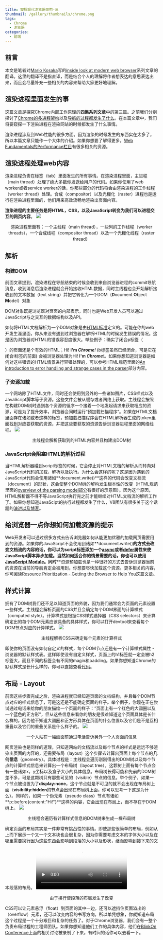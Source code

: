 ```yaml
---
title: 窥探现代浏览器架构-三
thumbnail: /gallery/thumbnails/chrome.png
tags:
  - Chrome
  - 浏览器
categories:
  - 前端
---
```

## 前言
本文是笔者对[Mario Kosaka](https://developers.google.com/web/resources/contributors/kosamari)写的[inside look at modern web browser](https://developers.google.com/web/updates/2018/09/inside-browser-part3)系列文章的翻译。这里的翻译不是指直译，而是结合个人的理解将作者想表达的意思表达出来，而且会尽量补充一些相关的内容来帮助大家更好地理解。

## 渲染进程里面发生的事
这篇文章是探究Chrome内部工作原理的**四集系列文章**中的第三篇。之前我们分别探讨了[Chrome的多进程架构](prev_1)以及[导航的过程都发生了什么](prev_2)。在本篇文章中，我们将要窥探一下渲染进程在渲染网站的时候都发生了什么事情。

渲染进程涉及到Web性能的很多方面。因为渲染的时候发生的东西实在太多了，所以本篇文章只能作一个大体的介绍。如果你想要了解得更多，[Web Fundamentals的Performance栏目](https://developers.google.com/web/fundamentals/performance/why-performance-matters/)有很多相关的资源。

## 渲染进程处理web内容
渲染进程负责在标签（tab）里面发生的所有事情。在渲染进程里面，主进程（main thread）处理了绝大多数你发送给用户的代码。如果你使用了web worker或者service worker的话，你那些部分的代码将会由渲染进程的工作线程（worker thread）处理。合成（compositor）以及光栅化（raster）进程也是运行在渲染进程里面的，他们用来高效流畅地渲染出页面内容。

**渲染进程的主要任务是将HTML，CSS，以及JavaScript转变为我们可以进程交互的网页内容**。
![](/images/chrome/renderer.png)
<p align="center">渲染进程里面有：一个主线程（main thread），一些列的工作线程（worker threads），一个合成线程（compositor thread）以及一个光栅化线程（raster thread）</p>

## 解析
### 构建DOM
前面文章提到，渲染进程在导航结束的时候会收到来自浏览器进程的commit导航消息，收到消息后渲染进程就会开始接收HTML数据，同时主线程也会开始解析接收到的文本数据（text string）并把它转化为一个DOM（**D**ocument **O**bject **M**odel）对象

DOM对象既是浏览器对页面的内部表示，同时也是Web开发人员可以通过JavaScript与之交互的数据结构以及API。

如何将HTML文档解析为一个DOM对象是由[HTML标准](https://html.spec.whatwg.org/)定义的。可能在你的web开发生涯里面，你从来没有遇到过浏览器在解析HTML的时候发生错误的情况。这是因为浏览器对HTML的错误容忍度很大。举些例子：确实了闭合p标签（</p>）的页面还是个有效的HTML；Hi! <b>I'm <i>Chrome</b>!</i> (b标签虽然已经闭合，可是它在闭合i标签的前面) 会被浏览器处理为Hi! <b>I'm <i>Chrome</i></b><i>!</i>。如果你想知道浏览器是如何对这些错误的HTML情景进行容错处理的，可以参考HTML规范里面的[An introduction to error handling and strange cases in the parser](https://html.spec.whatwg.org/multipage/parsing.html#an-introduction-to-error-handling-and-strange-cases-in-the-parser)部分内容。

### 子资源加载
一个网站除了HTML文件，同时还会使用到另外的一些诸如图片，CSS样式以及JavaScript脚本等子资源。这些文件会被从缓存或者网络上获取。主线程会按照在构建DOM树时遇到各个资源的循序一个接着一个地发起请求来获取相应的资源，可是为了提升效率，浏览器会同时运行“预加载扫描程序”。如果在HTML文档里面存在诸如<img>或者<link>这样的标签，预加载扫描程序会在HTML解析器生成的token里面找到对应要获取的资源，并把这些要获取的资源告诉浏览器进程里面的网络线程。
![](/images/chrome/dom.png)
<p align="center">主线程会解析获取到的HTML内容并且构建出DOM树</p>

### JavaScript会阻塞HTML的解析过程
当HTML解析器碰到script标签的时候，它会停止对HTML文档的解析从而转向对JavaScript代码的加载，解析以及执行。为什么会这样的呢？这是因为遇到的JavaScript代码会使用诸如**document.write()**这样的代码会改变文档流（document）的形状，这会使整个DOM树的解构发生根本性的改变（HTML规范里面的[overview of the parsing model部分](https://html.spec.whatwg.org/multipage/parsing.html#overview-of-the-parsing-model)有很好的示意图）。因为这个原因，HTML解析器不得不等JavaScript执行完之前才能继续对HTML文档流的解析工作了。如果你想知道JavaScipt的执行过程都发生了什么，V8团队有很多关于这个话题的[演讲以及博客](https://mathiasbynens.be/notes/shapes-ics)。

## 给浏览器一点你想如何加载资源的提示
Web开发者可以通过很多方式去告诉浏览器如何从能更加优雅的加载网页需要用到的资源。如果你的JavaScript不会使用到诸如**document.write()**的方式去改变文档流的内容的话，你可以为script标签添加一个[async](https://developer.mozilla.org/en-US/docs/Web/HTML/Element/script#attr-async)或者[defer](https://developer.mozilla.org/en-US/docs/Web/HTML/Element/script#attr-defer)属性来使JavaScript脚本异步加载。当然如何适合你的情景需要的话，你也可以使用[JavaScript Module](https://developers.google.com/web/fundamentals/primers/modules)。同时**<link rel="preload">**资源预加载也是一种很好的方式去告诉浏览器当前的资源在当前的导航肯定会被用到，你想要尽快加载这个资源。更多相关的内容，你可阅读[Resource Prioritization - Getting the Browser to Help You](https://developers.google.com/web/fundamentals/performance/resource-prioritization)这篇文章。

## 样式计算
拥有了DOM树我们还不足以知道页面的外貌，因为我们通常会为页面的元素设置一些样式。主线程会解析页面的CSS并且会确定每个DOM界面的计算样式（computed style）。计算样式是根据CSS样式选择器（CSS selectors）来计算确定出的每个DOM元素应该具备的具体样式，你可以打开devtool来查看每个DOM节点对应的计算样式。
![](/images/chrome/computedstyle.png)
<p align="center">主线程解析CSS来确定每个元素的计算样式</p>

即使你的页面没有如何自定义的样式，每个DOM节点还是有一个计算样式属性 - 浏览器的默认样式表。这样即使没有自定义样式，页面上的h1标签就一定会被h2标签大，而且不同的标签会有不同的magin和padding。如果你想知道Chrome的默认样式是长什么样的，你可以直接查看[代码](https://cs.chromium.org/chromium/src/third_party/blink/renderer/core/html/resources/html.css)。

## 布局 - Layout
前面这些步骤完成之后，渲染进程就已经知道页面的文档结构，并且每个DOM节点对应的样式信息了，可是这还是不能确定页面的样子。举个例子，你现在正在尝试通过电话来给你的朋友描绘一个页面的样子：“页面上有一个红色的大圆圈以及一个蓝色的正方形”，但从这些信息来看你的朋友是很难知道这个页面具体是长什么样的，因为他不知道大圆圈和正方形具体在页面的什么位置以及它们是不是互相重叠以及它们的重叠关系是什么样子的。
![](/images/chrome/tellgame.png)
<p align="center">一个人站在一幅画面前通过电话告诉另外一个人页面的信息</p>

网页渲染也是同样的道理，只知道网站的文档流以及每个节点的样式是远远不够渲染出页面的内容的，还需要布局（layout）这个步骤去计算出页面上每个节点的**几何信息**（geometry）。具体过程是：主线程会遍历刚刚得出的DOM树以及每个节点的计算样式信息来计算出一个布局树（layout tree），这颗树上面有每个节点会有一些诸如x，y坐标以及盒子大小的具体信息。布局树长得可能和先前的DOM树差不多，可是这颗树只有那些可见的（visible）节点的信息。举个例子，如果一个节点被设置为了**display:none**，这个节点就是不可见的就不会出现在布局树上面（**visibility:hidden**的节点会出现在布局树上面，你可以思考一下这是为什么）。同样的，如果一个伪元素（pseudo class）节点有诸如**p::before{content:"Hi!"}**这样的内容，它会出现在布局上，而不存在于DOM树上。
![](/images/chrome/layout.png)
<p align="center">主线程会遍历有计算样式信息的DOM树来生成一棵布局树</p>

确定页面的布局其实是一件非常有挑战性的事情。即使那些很简单的布局，例如从上而下展示一个又一个文本块也会很复杂，因为你需要考虑文本的字体大小以及在哪里需要换行因为这些东西会影响到段落的大小以及形状，继而影响到接下来的文本段落的布局。
<video id="video" controls="" preload="none" poster="http://media.w3.org/2010/05/sintel/poster.png">
  <source id="mp4" src="/images/chrome/trees.mp4" type="video/mp4">
</video>
<p align="center">由于换行使段落的布局发生了改变</p>

CSS可以让元素悬浮（float）到页面的其中一边，还可以遮挡住页面溢出的（overflow）元素，还可以改变内容的书写方向，所以单凭想象，你就知道布局这个过程是一个十分艰巨和复杂的任务了。对于Chrome浏览器，我们会有一整个负责布局过程的工程师团队。如果你想知道他们工作的具体内容，他们在[BlinkOn Conference](https://www.youtube.com/watch?v=Y5Xa4H2wtVA)上面的相关讨论被录制了下来，有时间的话你可以去看一下。